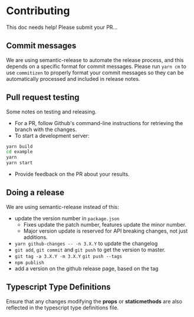 # Contributing

This doc needs help! Please submit your PR...

## Commit messages

We are using semantic-release to automate the release process, and this depends on a specific format for commit messages. Please run `yarn cm` to use `commitizen` to properly format your commit messages so they can be automatically processed and included in release notes.

## Pull request testing

Some notes on testing and releasing.

- For a PR, follow Github's command-line instructions for retrieving the branch with the changes.
- To start a development server:

```sh
yarn build
cd example
yarn
yarn start
```

- Provide feedback on the PR about your results.

## Doing a release

We are using semantic-release instead of this:

- update the version number in `package.json`
  - Fixes update the patch number, features update the minor number.
  - Major version update is reserved for API breaking changes, not just additions.
- `yarn github-changes -- -n 3.X.Y` to update the changelog
- `git add`, `git commit` and `git push` to get the version to master.
- `git tag -a 3.X.Y -m 3.X.Y` `git push --tags`
- `npm publish`
- add a version on the github release page, based on the tag

## Typescript Type Definitions

Ensure that any changes modifying the **props** or **staticmethods** are also reflected in the typescript type definitions file.
